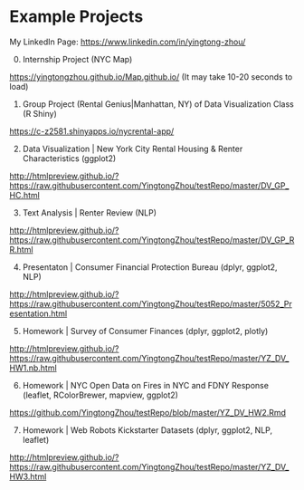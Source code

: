 # Example Projects

My LinkedIn Page: 
https://www.linkedin.com/in/yingtong-zhou/

0. Internship Project (NYC Map)

https://yingtongzhou.github.io/Map.github.io/ (It may take 10-20 seconds to load)



1. Group Project (Rental Genius|Manhattan, NY) of Data Visualization Class (R Shiny)

https://c-z2581.shinyapps.io/nycrental-app/



2. Data Visualization | New York City Rental Housing & Renter Characteristics (ggplot2)

http://htmlpreview.github.io/?https://raw.githubusercontent.com/YingtongZhou/testRepo/master/DV_GP_HC.html



3. Text Analysis | Renter Review (NLP)

http://htmlpreview.github.io/?https://raw.githubusercontent.com/YingtongZhou/testRepo/master/DV_GP_RR.html



4. Presentaton | Consumer Financial Protection Bureau (dplyr, ggplot2, NLP)

http://htmlpreview.github.io/?https://raw.githubusercontent.com/YingtongZhou/testRepo/master/5052_Presentation.html



5. Homework | Survey of Consumer Finances (dplyr, ggplot2, plotly)

http://htmlpreview.github.io/?https://raw.githubusercontent.com/YingtongZhou/testRepo/master/YZ_DV_HW1.nb.html



6. Homework | NYC Open Data on Fires in NYC and FDNY Response (leaflet, RColorBrewer, mapview, ggplot2)

https://github.com/YingtongZhou/testRepo/blob/master/YZ_DV_HW2.Rmd



7. Homework | Web Robots Kickstarter Datasets (dplyr, ggplot2, NLP, leaflet)

http://htmlpreview.github.io/?https://raw.githubusercontent.com/YingtongZhou/testRepo/master/YZ_DV_HW3.html
